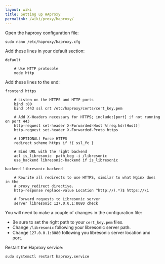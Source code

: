 ```yaml
---
layout: wiki
title: Setting up HAproxy
permalink: /wiki/proxy/haproxy/
---
```

Open the haproxy configuration file:

```
sudo nano /etc/haproxy/haproxy.cfg
```

Add these lines in your default section:

```haproxy
default

    # Use HTTP protocole
    mode http
```

Add these lines to the end:

```haproxy
frontend https

    # Listen on the HTTPS and HTTP ports
    bind :80
    bind :443 ssl crt /etc/haproxy/certs/cert_key.pem

    # Add X-Headers necessary for HTTPS; include:[port] if not running on port 443
    http-request set-header X-Forwarded-Host %[req.hdr(Host)]
    http-request set-header X-Forwarded-Proto https

    # (OPTIONAL) Force HTTPS
    redirect scheme https if !{ ssl_fc }

    # Bind URL with the right backend
    acl is_libresonic  path_beg -i /libresonic
    use_backend libresonic-backend if is_libresonic

backend libresonic-backend

    # Rewrite all redirects to use HTTPS, similar to what Nginx does in the
    # proxy_redirect directive.
    http-response replace-value Location ^http://(.*)$ https://\1

    # Forward requests to Libresonic server
    server libresonic 127.0.0.1:8080 check
```
You will need to make a couple of changes in the configuration file:
- Be sure to set the right path to your `cert_key.pem` files.
- Change `/libresonic` following your libresonic server path.
- Change `127.0.0.1:8080` following you libresonic server location and port.

Restart the Haproxy service:

```
sudo systemctl restart haproxy.service
```
